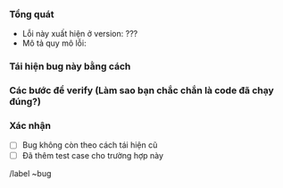 ### Tổng quát

[//]: # (Tổng quát về lỗi hiện tại, các thông số và trạng thái của Bug)

- Lỗi này xuất hiện ở version: ???
- Mô tả quy mô lỗi:

[//]: # (Lỗi này ảnh hưởng tới sản phẩm như thế nào)

### Tái hiện bug này bằng cách

[//]: # (Cách để tái hiện bug step by step)

### Các bước để verify (Làm sao bạn chắc chắn là code đã chạy đúng?)

[//]: # (Cách để verify phần code mới step by step)

### Xác nhận

- [ ] Bug không còn theo cách tái hiện cũ
- [ ] Đã thêm test case cho trường hợp này

/label ~bug
